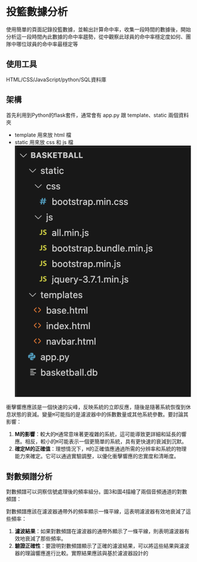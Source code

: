 # 投籃數據分析
使用簡單的頁面記錄投籃數據，並輸出計算命中率，收集一段時間的數據後，開始分析這一段時間內此數據的命中率趨勢，從中觀察此球員的命中率穩定度如何、團隊中哪位球員的命中率最穩定等
## 使用工具
HTML/CSS/JavaScript/python/SQL資料庫
## 架構
首先利用到Python的flask套件，通常會有 app.py 跟 template、static 兩個資料夾
* template 用來放 html 檔
* static 用來放 css 和 js 檔
![目前框架](image/i_1.png)



衝擊響應應該是一個快速的尖峰，反映系統的立即反應，隨後是隨著系統恢復到休息狀態的衰減。變量`M`可能指的是濾波器中的係數數量或其他系統參數。要討論其影響：

1. **M的影響**：較大的`M`通常意味著更複雜的系統，這可能導致更詳細和延長的響應。相反，較小的`M`可能表示一個更簡單的系統，具有更快速的衰減到沉默。
2. **確定M的正確值**：理想情況下，`M`的正確值應通過所需的分辨率和系統的物理能力來確定。它可以通過實驗調整，以優化衝擊響應的忠實度和清晰度。

## 對數頻譜分析

對數頻譜可以洞察信號處理後的頻率組分。圖3和圖4描繪了兩個音頻通道的對數頻譜：


對數頻譜應該在濾波器通帶外的頻率顯示一條平線，這表明濾波器有效地衰減了這些頻率：

1. **濾波結果**：如果對數頻譜在濾波器的通帶外顯示了一條平線，則表明濾波器有效地衰減了那些頻率。
2. **驗證正確性**：要證明對數頻譜顯示了正確的濾波結果，可以將這些結果與濾波器的理論響應進行比較。實際結果應該與基於濾波器設計的

